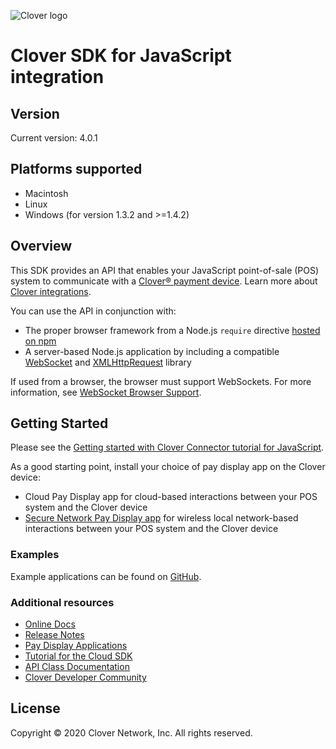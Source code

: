 ![Clover logo](https://www.clover.com/static/media/clover-logo.4204a79c.svg)

# Clover SDK for JavaScript integration

## Version

Current version: 4.0.1

## Platforms supported

- Macintosh
- Linux
- Windows (for version 1.3.2 and >=1.4.2)

## Overview
This SDK provides an API that enables your JavaScript point-of-sale (POS) system to communicate with a [Clover® payment device](https://www.clover.com/pos-hardware/). Learn more about [Clover integrations](https://www.clover.com/integrations).

You can use the API in conjunction with:

* The proper browser framework from a Node.js `require` directive [hosted on npm](https://www.npmjs.com/package/remote-pay-cloud)
* A server-based Node.js application by including a compatible [WebSocket](https://www.npmjs.com/package/websocket) and [XMLHttpRequest](https://www.npmjs.com/package/xmlhttprequest) library

If used from a browser, the browser must support WebSockets. For more information, see [WebSocket Browser Support](http://caniuse.com/#feat=websockets).

## Getting Started

Please see the [Getting started with Clover Connector tutorial for JavaScript](https://docs.clover.com/clover-platform/docs/cloud-sdk-v3).

As a good starting point, install your choice of pay display app on the Clover device:
- Cloud Pay Display app for cloud-based interactions between your POS system and the Clover device
- [Secure Network Pay Display app](https://docs.clover.com/clover-platform/docs/pay-display-apps#section--secure-network-pay-display-) for wireless local network-based interactions between your POS system and the Clover device

### Examples
Example applications can be found on [GitHub](https://github.com/clover/remote-pay-cloud-examples).

### Additional resources
- [Online Docs](http://clover.github.io/remote-pay-cloud/4.0.0/)
- [Release Notes](https://github.com/clover/remote-pay-cloud/releases)
- [Pay Display Applications](https://docs.clover.com/clover-platform/docs/pay-display-apps)
- [Tutorial for the Cloud SDK](https://docs.clover.com/clover-platform/docs/cloud-sdk-v3)
- [API Class Documentation](http://clover.github.io/remote-pay-cloud-api/4.0.0/)
- [Clover Developer Community](https://community.clover.com/index.html)

## License 
Copyright © 2020 Clover Network, Inc. All rights reserved.


